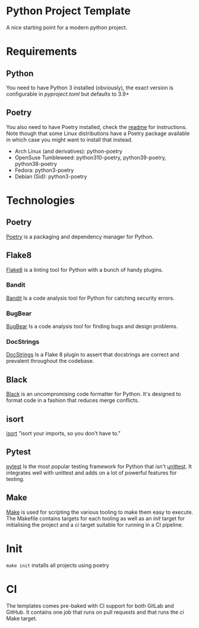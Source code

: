 # Python Project Template
A nice starting point for a modern python project.

# Requirements
## Python
You need to have Python 3 installed (obviously), the exact version is configurable in _pyproject.toml_ but defaults to
3.9+

## Poetry
You also need to have Poetry installed, check the [readme](https://github.com/python-poetry/poetry#installation) for
instructions.  Note though that some Linux distributions have a Poetry package available in which case you might want
to install that instead.

* Arch Linux (and derivatives): python-poetry
* OpenSuse Tumbleweed: python310-poetry, python39-poetry, python38-poetry
* Fedora: python3-poetry
* Debian (Sid): python3-poetry

# Technologies

## Poetry
[Poetry](https://python-poetry.org/) is a packaging and dependency manager for Python.

## Flake8
[Flake8](https://flake8.pycqa.org/en/latest/) is a linting tool for Python with a bunch of handy plugins.

### Bandit
[Bandit](https://github.com/PyCQA/bandit) Is a code analysis tool for Python for catching security errors.

### BugBear
[BugBear](https://github.com/PyCQA/flake8-bugbear) Is a code analysis tool for finding bugs and design problems.

### DocStrings
[DocStrings](https://gitlab.com/pycqa/flake8-docstrings) Is a Flake 8 plugin to assert that docstrings are correct
and prevalent throughout the codebase.

## Black
[Black](https://github.com/psf/black) is an uncompromising code formatter for Python. It's designed to format
code in a fashion that reduces merge conflicts.

## isort
[isort](https://github.com/PyCQA/isort) "isort your imports, so you don't have to."

## Pytest
[pytest](https://pytest.org) Is the most popular testing framework for Python that isn't
[unittest](https://docs.python.org/3/library/unittest.html). It integrates well with unittest and adds on
a lot of powerful features for testing.

## Make
[Make](https://en.wikipedia.org/wiki/Make_(software)) is used for scripting the various tooling to make them easy to
execute.  The Makefile contains targets for each tooling as well as an _init_ target for initialising the project and a
_ci_ target suitable for running in a CI pipeline.

# Init
`make init` installs all projects using poetry

# CI
The templates comes pre-baked with CI support for both GitLab and GitHub. It contains one job that runs on pull requests
and that runs the _ci_ Make target.
